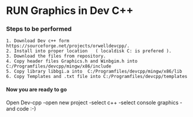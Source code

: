 # RUN Graphics in Dev C++

### Steps to be performed

    1. Download Dev c++ form https://sourceforge.net/projects/orwelldevcpp/.
    2. Install into proper location   ( localdisk C: is prefered ).
    3. Download the files from repository.
    4. Copy header files Graphics.h and Winbgim.h into C:/Programfiles/devcpp/mingw/x86/include
    5. Copy library libbgi.a into  C:/Programfiles/devcpp/mingw/x86/lib
    6. Copy Templates and .txt file into C:/Programfiles/devcpp/templates
  
  
#### Now you are ready to go
 
  Open    Dev-cpp
         -open new project
         -select c++
         -select console graphics
         -and code :-)
